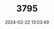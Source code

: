 ---
title: "3795"
category: "Capra cylindricornis"
draft: false
date: 2024-02-22 13:03:49
languages:
  English: ["East Caucasian Tur", "Eastern Tur"]
  Russian: ["Bосточнокавказский тур", "Дагестанский тур"]
  Spanish; Castilian: ["Tur oriental"]
---